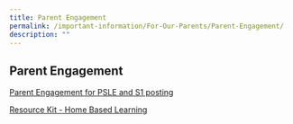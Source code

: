 ```yaml
---
title: Parent Engagement
permalink: /important-information/For-Our-Parents/Parent-Engagement/
description: ""
---
```

## Parent Engagement

[Parent Engagement for PSLE and S1 posting](/files/Parent-Engagement-Slide-for-PSLE-and-S1-posting.pdf)

[Resource Kit - Home Based Learning](/files/Resource-Kit-HBL.pdf)